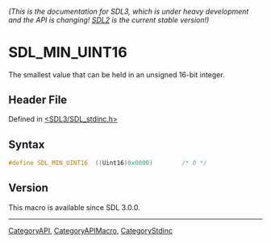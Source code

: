 ###### (This is the documentation for SDL3, which is under heavy development and the API is changing! [SDL2](https://wiki.libsdl.org/SDL2/) is the current stable version!)
# SDL_MIN_UINT16

The smallest value that can be held in an unsigned 16-bit integer.

## Header File

Defined in [<SDL3/SDL_stdinc.h>](https://github.com/libsdl-org/SDL/blob/main/include/SDL3/SDL_stdinc.h)

## Syntax

```c
#define SDL_MIN_UINT16  ((Uint16)0x0000)        /* 0 */
```

## Version

This macro is available since SDL 3.0.0.

----
[CategoryAPI](CategoryAPI), [CategoryAPIMacro](CategoryAPIMacro), [CategoryStdinc](CategoryStdinc)

